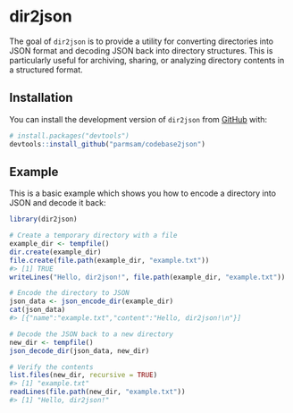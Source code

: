 
<!-- README.md is generated from README.Rmd. Please edit that file -->

# dir2json

<!-- badges: start -->
<!-- badges: end -->

The goal of `dir2json` is to provide a utility for converting
directories into JSON format and decoding JSON back into directory
structures. This is particularly useful for archiving, sharing, or
analyzing directory contents in a structured format.

## Installation

You can install the development version of `dir2json` from
[GitHub](https://github.com/) with:

``` r
# install.packages("devtools")
devtools::install_github("parmsam/codebase2json")
```

## Example

This is a basic example which shows you how to encode a directory into
JSON and decode it back:

``` r
library(dir2json)

# Create a temporary directory with a file
example_dir <- tempfile()
dir.create(example_dir)
file.create(file.path(example_dir, "example.txt"))
#> [1] TRUE
writeLines("Hello, dir2json!", file.path(example_dir, "example.txt"))

# Encode the directory to JSON
json_data <- json_encode_dir(example_dir)
cat(json_data)
#> [{"name":"example.txt","content":"Hello, dir2json!\n"}]

# Decode the JSON back to a new directory
new_dir <- tempfile()
json_decode_dir(json_data, new_dir)

# Verify the contents
list.files(new_dir, recursive = TRUE)
#> [1] "example.txt"
readLines(file.path(new_dir, "example.txt"))
#> [1] "Hello, dir2json!"
```
